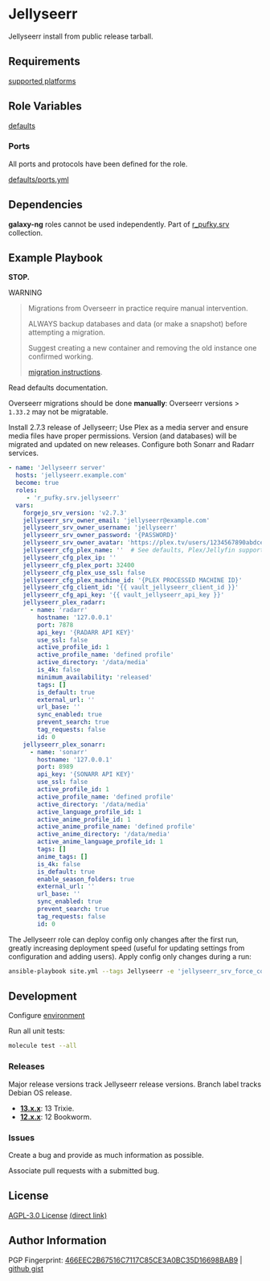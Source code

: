 # Jellyseerr
Jellyseerr install from public release tarball.

## Requirements
[supported platforms](https://github.com/r-pufky/ansible_jellyseerr/blob/main/meta/main.yml)

## Role Variables
[defaults](https://github.com/r-pufky/ansible_jellyseerr/tree/main/defaults/main)

### Ports
All ports and protocols have been defined for the role.

[defaults/ports.yml](https://github.com/r-pufky/ansible_jellyseerr/blob/main/defaults/main/ports.yml)

## Dependencies
**galaxy-ng** roles cannot be used independently. Part of
[r_pufky.srv](https://github.com/r-pufky/ansible_collection_srv) collection.

## Example Playbook
**STOP.**

WARNING
> Migrations from Overseerr in practice require manual intervention.
>
> ALWAYS backup databases and data (or make a snapshot) before
> attempting a migration.
>
> Suggest creating a new container and removing the old instance one confirmed
> working.
>
> [migration instructions](docs.jellyseerr.dev).

Read defaults documentation.

Overseerr migrations should be done **manually**: Overseerr versions > `1.33.2`
may not be migratable.

Install 2.7.3 release of Jellyseerr; Use Plex as a media server and ensure
media files have proper permissions. Version (and databases) will be migrated
and updated on new releases. Configure both Sonarr and Radarr services.

``` yaml
- name: 'Jellyseerr server'
  hosts: 'jellyseerr.example.com'
  become: true
  roles:
     - 'r_pufky.srv.jellyseerr'
  vars:
    forgejo_srv_version: 'v2.7.3'
    jellyseerr_srv_owner_email: 'jellyseerr@example.com'
    jellyseerr_srv_owner_username: 'jellyseerr'
    jellyseerr_srv_owner_password: '{PASSWORD}'
    jellyseerr_srv_owner_avatar: 'https://plex.tv/users/1234567890abdcef/avatar?c=1234567890'
    jellyseerr_cfg_plex_name: ''  # See defaults, Plex/Jellyfin supported.
    jellyseerr_cfg_plex_ip: ''
    jellyseerr_cfg_plex_port: 32400
    jellyseerr_cfg_plex_use_ssl: false
    jellyseerr_cfg_plex_machine_id: '{PLEX PROCESSED MACHINE ID}'
    jellyseerr_cfg_client_id: '{{ vault_jellyseerr_client_id }}'
    jellyseerr_cfg_api_key: '{{ vault_jellyseerr_api_key }}'
    jellyseerr_plex_radarr:
      - name: 'radarr'
        hostname: '127.0.0.1'
        port: 7878
        api_key: '{RADARR API KEY}'
        use_ssl: false
        active_profile_id: 1
        active_profile_name: 'defined profile'
        active_directory: '/data/media'
        is_4k: false
        minimum_availability: 'released'
        tags: []
        is_default: true
        external_url: ''
        url_base: ''
        sync_enabled: true
        prevent_search: true
        tag_requests: false
        id: 0
    jellyseerr_plex_sonarr:
      - name: 'sonarr'
        hostname: '127.0.0.1'
        port: 8989
        api_key: '{SONARR API KEY}'
        use_ssl: false
        active_profile_id: 1
        active_profile_name: 'defined profile'
        active_directory: '/data/media'
        active_language_profile_id: 1
        active_anime_profile_id: 1
        active_anime_profile_name: 'defined profile'
        active_anime_directory: '/data/media'
        active_anime_language_profile_id: 1
        tags: []
        anime_tags: []
        is_4k: false
        is_default: true
        enable_season_folders: true
        external_url: ''
        url_base: ''
        sync_enabled: true
        prevent_search: true
        tag_requests: false
        id: 0
```

The Jellyseerr role can deploy config only changes after the first run, greatly
increasing deployment speed (useful for updating settings from configuration
and adding users). Apply config only changes during a run:

```bash
ansible-playbook site.yml --tags Jellyseerr -e 'jellyseerr_srv_force_config_only_enable=true'
```

## Development
Configure [environment](https://github.com/r-pufky/ansible_collection_srv/blob/main/docs/dev/environment/README.md)

Run all unit tests:
``` bash
molecule test --all
```

### Releases
Major release versions track Jellyseerr release versions. Branch label tracks
Debian OS release.

* **[13.x.x](https://github.com/r-pufky/ansible_jellyseerr)**: 13 Trixie.
* **[12.x.x](https://github.com/r-pufky/ansible_jellyseerr/tree/12.x)**: 12 Bookworm.

### Issues
Create a bug and provide as much information as possible.

Associate pull requests with a submitted bug.

## License
[AGPL-3.0 License](https://www.tldrlegal.com/license/gnu-affero-general-public-license-v3-agpl-3-0)
 [(direct link)](https://github.com/r-pufky/ansible_jellyseerr/blob/main/LICENSE)

## Author Information
PGP Fingerprint: [466EEC2B67516C7117C85CE3A0BC35D16698BAB9](https://keys.openpgp.org/vks/v1/by-fingerprint/466EEC2B67516C7117C85CE3A0BC35D16698BAB9)
| [github gist](https://gist.github.com/r-pufky/a8df36977c55b5bb20829267c4c49d22)
